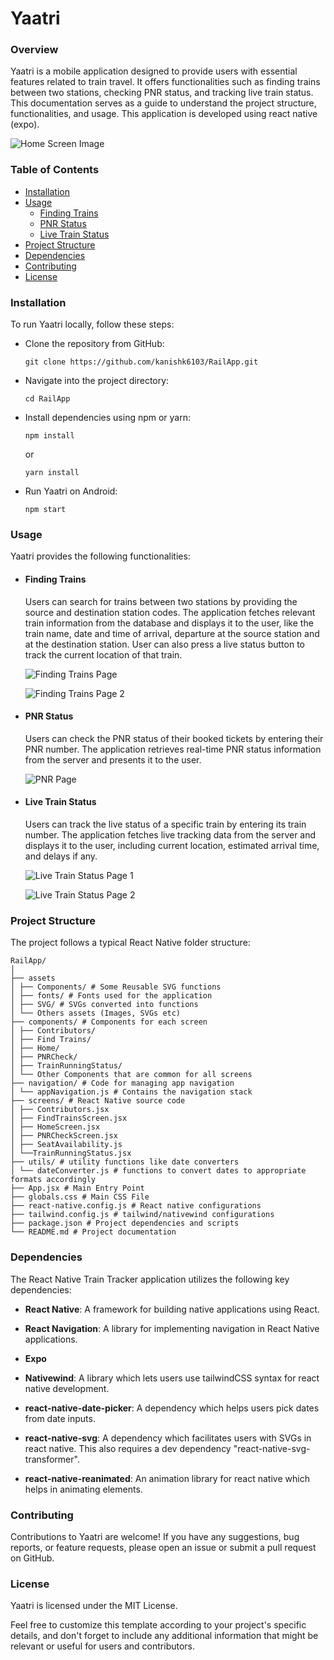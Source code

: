 # Yaatri

### Overview

Yaatri is a mobile application designed to provide users with essential features related to train travel. It offers functionalities such as finding trains between two stations, checking PNR status, and tracking live train status. This documentation serves as a guide to understand the project structure, functionalities, and usage. This application is developed using react native (expo).

![Home Screen Image]([https://api.cloudinary.com/v1_1/dhgf8eial/image/download?api_key=635214756972437&format=jpg&public_id=Yaatri%2FScreenshot_2024-05-16_121146_tlmufp&signature=8c2b1c6dd4c4f9d98c92196ca12d30b3c4b7e949&timestamp=1715844911&transformation=fl_preserve_transparency&type=upload](https://asset.cloudinary.com/dhgf8eial/82312b22cfe96e35a02f48e86381b660))

### Table of Contents

- [Installation](/README.md#installation)
- [Usage](/README.md#usage)
  - [Finding Trains](/README.md#finding-trains)
  - [PNR Status](/README.md#pnr-status)
  - [Live Train Status](/README.md#live-train-status)
- [Project Structure](/README.md#project-structure)
- [Dependencies](/README.md#dependencies)
- [Contributing](/README.md#contributing)
- [License](/README.md#license)

### Installation

To run Yaatri locally, follow these steps:

- Clone the repository from GitHub:

  ```
  git clone https://github.com/kanishk6103/RailApp.git
  ```

- Navigate into the project directory:

  ```
  cd RailApp
  ```

- Install dependencies using npm or yarn:

      npm install

  or

      yarn install

- Run Yaatri on Android:
  ```
  npm start
  ```

### Usage

Yaatri provides the following functionalities:

- #### **Finding Trains**

  Users can search for trains between two stations by providing the source and destination station codes. The application fetches relevant train information from the database and displays it to the user, like the train name, date and time of arrival, departure at the source station and at the destination station. User can also press a live status button to track the current location of that train.

  ![Finding Trains Page](https://api.cloudinary.com/v1_1/dhgf8eial/image/download?api_key=735728596942656&format=jpg&public_id=Yaatri%2FFind1_ljddae&signature=d01a59879f702734ba1f1e52e5981496b80fcf4c&timestamp=1715845044&transformation=fl_preserve_transparency&type=upload)

  ![Finding Trains Page 2](https://api.cloudinary.com/v1_1/dhgf8eial/image/download?api_key=735728596942656&format=jpg&public_id=Yaatri%2FFind2_si0368&signature=db2dc6c66689f3ed86fa1cf7de3e5bf1bd7024fe&timestamp=1715845090&transformation=fl_preserve_transparency&type=upload)

- #### **PNR Status**

  Users can check the PNR status of their booked tickets by entering their PNR number. The application retrieves real-time PNR status information from the server and presents it to the user.

  ![PNR Page](https://res.cloudinary.com/dk3rw649k/image/upload/fl_preserve_transparency/v1715849899/Rail%20App%20-%20Yaatri/PNR_Check_lmtryp.jpg?_s=public-apps)

- #### **Live Train Status**

  Users can track the live status of a specific train by entering its train number. The application fetches live tracking data from the server and displays it to the user, including current location, estimated arrival time, and delays if any.

  ![Live Train Status Page 1](https://api.cloudinary.com/v1_1/dhgf8eial/image/download?api_key=735728596942656&format=jpg&public_id=Yaatri%2FTrainLive1_b64om7&signature=d2eac1c43e626e8b8af369601eb4ddd9aab44527&timestamp=1715845253&transformation=fl_preserve_transparency&type=upload)

  ![Live Train Status Page 2](https://api.cloudinary.com/v1_1/dhgf8eial/image/download?api_key=735728596942656&format=jpg&public_id=Yaatri%2FTrainLive3_klbp2c&signature=940f5a26e5a872f6718ce6d0bca8019d8117bf8f&timestamp=1715845308&transformation=fl_preserve_transparency&type=upload)

### Project Structure

The project follows a typical React Native folder structure:

```
RailApp/
│
├── assets
│ ├── Components/ # Some Reusable SVG functions
│ ├── fonts/ # Fonts used for the application
│ ├── SVG/ # SVGs converted into functions
│ └── Others assets (Images, SVGs etc)
├── components/ # Components for each screen
│ ├── Contributors/
│ ├── Find Trains/
│ ├── Home/
│ ├── PNRCheck/
│ ├── TrainRunningStatus/
│ └── Other Components that are common for all screens
├── navigation/ # Code for managing app navigation
│ └── appNavigation.js # Contains the navigation stack
├── screens/ # React Native source code
│ ├── Contributors.jsx
│ ├── FindTrainsScreen.jsx
│ ├── HomeScreen.jsx
│ ├── PNRCheckScreen.jsx
│ ├── SeatAvailability.js
│ └──TrainRunningStatus.jsx
├── utils/ # utility functions like date converters
│ └── dateConverter.js # functions to convert dates to appropriate formats accordingly
├── App.jsx # Main Entry Point
├── globals.css # Main CSS File
├── react-native.config.js # React native configurations
├── tailwind.config.js # tailwind/nativewind configurations
├── package.json # Project dependencies and scripts
└── README.md # Project documentation
```

### Dependencies

The React Native Train Tracker application utilizes the following key dependencies:

- **React Native**: A framework for building native applications using React.

- **React Navigation**: A library for implementing navigation in React Native applications.
- **Expo**
- **Nativewind**: A library which lets users use tailwindCSS syntax for react native development.
- **react-native-date-picker**: A dependency which helps users pick dates from date inputs.
- **react-native-svg**: A dependency which facilitates users with SVGs in react native. This also requires a dev dependency "react-native-svg-transformer".
- **react-native-reanimated**: An animation library for react native which helps in animating elements.

### Contributing

Contributions to Yaatri are welcome! If you have any suggestions, bug reports, or feature requests, please open an issue or submit a pull request on GitHub.

### License

Yaatri is licensed under the MIT License.

Feel free to customize this template according to your project's specific details, and don't forget to include any additional information that might be relevant or useful for users and contributors.
